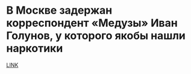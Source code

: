 # В Москве задержан корреспондент «Медузы» Иван Голунов, у которого якобы нашли наркотики



[LINK](https://varlamov.ru/3468212.html)